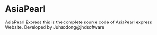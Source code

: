 # AsiaPearl
AsiaPearl Express
this is the complete source code of AsiaPearl express Website. 
Developed by Juhaodong@jhdsoftware
